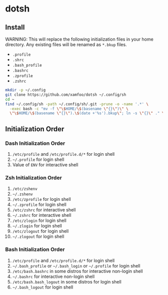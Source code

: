 # dotsh

## Install

WARNING: This will replace the following initialization files in your home
directory. Any existing files will be renamed as `*.bkup` files.

- `.profile`
- `.shrc`
- `.bash_profile`
- `.bashrc`
- `.zprofile`
- `.zshrc`

```bash
mkdir -p ~/.config
git clone https://github.com/xamfoo/dotsh ~/.config/sh
cd ~
find ~/.config/sh -path ~/.config/sh/.git -prune -o -name '.*' \
  -exec bash -c "mv -f \"\$HOME/\$(basename \"{}\")\" \
  \"\$HOME/\$(basename \"{}\").\$(date +'%s').bkup\"; ln -s \"{}\" ." \;
```

## Initialization Order

### Dash Initialization Order

1. `/etc/profile` and `/etc/profile.d/*` for login shell
2. `~/.profile` for login shell
3. Value of `ENV` for interactive shell

### Zsh Initialization Order

1.  `/etc/zshenv`
2.  `~/.zshenv`
4.  `/etc/zprofile` for login shell
5.  `~/.zprofile` for login shell
6.  `/etc/zshrc` for interactive shell
7.  `~/.zshrc` for interactive shell
8.  `/etc/zlogin` for login shell
9.  `~/.zlogin` for login shell
10. `/etc/zlogout` for login shell
11. `~/.zlogout` for login shell

### Bash Initialization Order

1. `/etc/profile` and `/etc/profile.d/*` for login shell
2. `~/.bash_profile` or `~/.bash_login` or `~/.profile` for login shell
3. `/etc/bash.bashrc` in some distros for interactive non-login shell
4. `~/.bashrc` for interactive non-login shell
5. `/etc/bash.bash_logout` in some distros for login shell
6. `~/.bash_logout` for login shell
